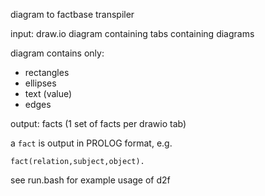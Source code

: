 diagram to factbase transpiler

input: draw.io diagram containing tabs containing diagrams

diagram contains only:
- rectangles
- ellipses
- text (value)
- edges


output: facts (1 set of facts per drawio tab)

a `fact` is output in PROLOG format, e.g.
```
fact(relation,subject,object).
```

see run.bash for example usage of d2f
